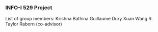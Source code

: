 ### INFO-I 529 Project ###
List of group members:
Krishna Bathina
Guillaume Dury
Xuan Wang
R. Taylor Raborn (co-advisor)
